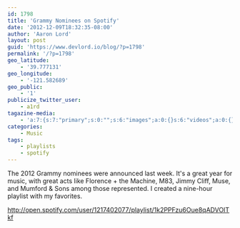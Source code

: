 ```yaml
---
id: 1798
title: 'Grammy Nominees on Spotify'
date: '2012-12-09T18:32:35-08:00'
author: 'Aaron Lord'
layout: post
guid: 'https://www.devlord.io/blog/?p=1798'
permalink: '/?p=1798'
geo_latitude:
    - '39.777131'
geo_longitude:
    - '-121.582689'
geo_public:
    - '1'
publicize_twitter_user:
    - a1rd
tagazine-media:
    - 'a:7:{s:7:"primary";s:0:"";s:6:"images";a:0:{}s:6:"videos";a:0:{}s:11:"image_count";i:0;s:6:"author";s:8:"28099389";s:7:"blog_id";s:8:"28571045";s:9:"mod_stamp";s:19:"2012-12-10 02:34:26";}'
categories:
    - Music
tags:
    - playlists
    - spotify
---
```


The 2012 Grammy nominees were announced last week. It's a great year for music, with great acts like Florence + the Machine, M83, Jimmy Cliff, Muse, and Mumford &amp; Sons among those represented. I created a nine-hour playlist with my favorites.

http://open.spotify.com/user/1217402077/playlist/1k2PPFzu6Oue8qADVOITkf